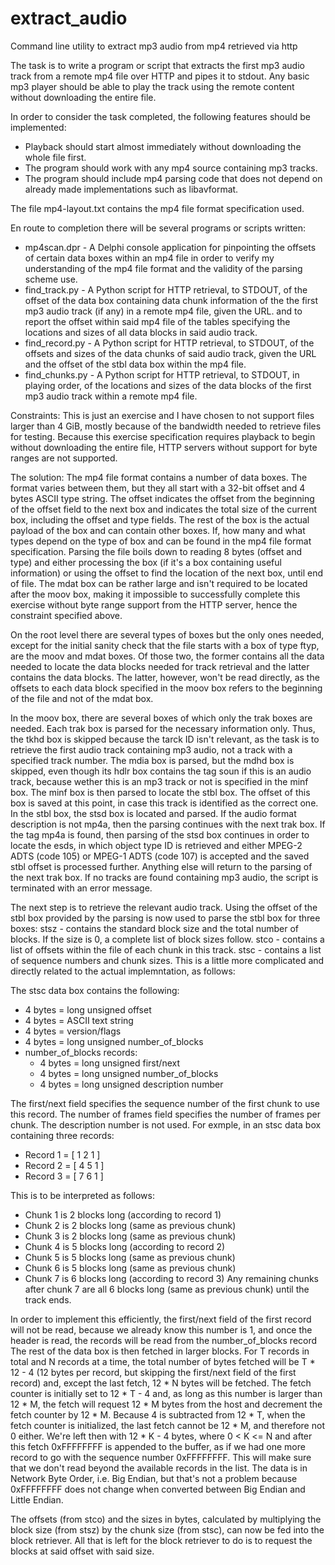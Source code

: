 # extract_audio
Command line utility to extract mp3 audio from mp4 retrieved via http

The task is to write a program or script that extracts the first mp3 audio track from a remote mp4 file over HTTP and pipes it to stdout.
Any basic mp3 player should be able to play the track using the remote content without downloading the entire file.

In order to consider the task completed, the following features should be implemented:
- Playback should start almost immediately without downloading the whole file first.
- The program should work with any mp4 source containing mp3 tracks.
- The program should include mp4 parsing code that does not depend on already made implementations such as libavformat.

The file mp4-layout.txt contains the mp4 file format specification used.

En route to completion there will be several programs or scripts written:
- mp4scan.dpr - A Delphi console application for pinpointing the offsets of certain data boxes within an mp4 file in order to verify my understanding of the mp4 file format and the validity of the parsing scheme use.
- find_track.py - A Python script for HTTP retrieval, to STDOUT, of the offset of the data box containing data chunk information of the the first mp3 audio track (if any) in a remote mp4 file, given the URL.
 and to report the offset within said mp4 file of the tables specifying the locations and sizes of all data blocks in said audio track.
- find_record.py - A Python script for HTTP retrieval, to STDOUT, of the offsets and sizes of the data chunks of said audio track, given the URL and the offset of the stbl data box within the mp4 file.
- find_chunks.py - A Python script for HTTP retrieval, to STDOUT, in playing order, of the locations and sizes of the data blocks of the first mp3 audio track within a remote mp4 file.

Constraints:
This is just an exercise and I have chosen to not support files larger than 4 GiB, mostly because of the bandwidth needed to retrieve files for testing.
Because this exercise specification requires playback to begin without downloading the entire file, HTTP servers without support for byte ranges are not supported. 

The solution:
The mp4 file format contains a number of data boxes. The format varies between them, but they all start with a 32-bit offset and 4 bytes ASCII type string.
The offset indicates the offset from the beginning of the offset field to the next box and indicates the total size of the current box, including the offset and type fields.
The rest of the box is the actual payload of the box and can contain other boxes. If, how many and what types depend on the type of box and can be found in the mp4 file format specification.
Parsing the file boils down to reading 8 bytes (offset and type) and either processing the box (if it's a box containing useful information) or using the offset to find the location of the next box, until end of file.
The mdat box can be rather large and isn't required to be located after the moov box, making it impossible to successfully complete this exercise without byte range support from the HTTP server, hence the constraint specified above.

On the root level there are several types of boxes but the only ones needed, except for the initial sanity check that the file starts with a box of type ftyp, are the moov and mdat boxes.
Of those two, the former contains all the data needed to locate the data blocks needed for track retrieval and the latter contains the data blocks. The latter, however, won't be read directly, as the offsets to each data block specified in the moov box refers to the beginning of the file and not of the mdat box.

In the moov box, there are several boxes of which only the trak boxes are needed.
Each trak box is parsed for the necessary information only.
Thus, the tkhd box is skipped because the tarck ID isn't relevant, as the task is to retrieve the first audio track containing mp3 audio, not a track with a specified track number.
The mdia box is parsed, but the mdhd box is skipped, even though its hdlr box contains the tag soun if this is an audio track, because wether this is an mp3 track or not is specified in the minf box.
The minf box is then parsed to locate the stbl box. The offset of this box is saved at this point, in case this track is identified as the correct one.
In the stbl box, the stsd box is located and parsed. If the audio format description is not mp4a, then the parsing continues with the next trak box.
If the tag mp4a is found, then parsing of the stsd box continues in order to locate the esds, in which object type ID is retrieved and either MPEG-2 ADTS (code 105) or MPEG-1 ADTS (code 107) is accepted and the saved stbl offset is processed further. Anything else will return to the parsing of the next trak box.
If no tracks are found containing mp3 audio, the script is terminated with an error message.

The next step is to retrieve the relevant audio track.
Using the offset of the stbl box provided by the parsing is now used to parse the stbl box for three boxes:
stsz - contains the standard block size and the total number of blocks. If the size is 0, a complete list of block sizes follow.
stco - contains a list of offsets within the file of each chunk in this track.
stsc - contains a list of sequence numbers and chunk sizes. This is a little more complicated and directly related to the actual implemntation, as follows:

The stsc data box contains the following:
- 4 bytes = long unsigned offset
- 4 bytes = ASCII text string
- 4 bytes = version/flags
- 4 bytes = long unsigned number_of_blocks
- number_of_blocks records:
   - 4 bytes = long unsigned first/next
   - 4 bytes = long unsigned number_of_blocks
   - 4 bytes = long unsigned description number

The first/next field specifies the sequence number of the first chunk to use this record.
The number of frames field specifies the number of frames per chunk.
The description number is not used.
For exmple, in an stsc data box containing three records:
- Record 1 = [ 1 2 1 ]
- Record 2 = [ 4 5 1 ]
- Record 3 = [ 7 6 1 ]

This is to be interpreted as follows:
- Chunk 1 is 2 blocks long (according to record 1)
- Chunk 2 is 2 blocks long (same as previous chunk)
- Chunk 3 is 2 blocks long (same as previous chunk)
- Chunk 4 is 5 blocks long (according to record 2)
- Chunk 5 is 5 blocks long (same as previous chunk)
- Chunk 6 is 5 blocks long (same as previous chunk)
- Chunk 7 is 6 blocks long (according to record 3)
Any remaining chunks after chunk 7 are all 6 blocks long (same as previous chunk) until the track ends.

In order to implement this efficiently, the first/next field of the first record will not be read, because we already know this number is 1, and once the header is read, the records will be read from the number_of_blocks record
The rest of the data box is then fetched in larger blocks. For T records in total and N records at a time, the total number of bytes fetched will be T * 12 - 4 (12 bytes per record, but skipping the first/next field of the first record) and, except the last fetch, 12 * N bytes will be fetched.
The fetch counter is initially set to 12 * T - 4 and, as long as this number is larger than 12 * M, the fetch will request 12 * M bytes from the host and decrement the fetch counter by 12 * M.
Because 4 is subtracted from 12 * T, when the fetch counter is initialized, the last fetch cannot be 12 * M, and therefore not 0 either. We're left then with 12 * K - 4 bytes, where 0 < K <= N and after this fetch 0xFFFFFFFF is appended to the buffer, as if we had one more record to go with the sequence number 0xFFFFFFFF.
This will make sure that we don't read beyond the available records in the list. The data is in Network Byte Order, i.e. Big Endian, but that's not a problem because 0xFFFFFFFF does not change when converted between Big Endian and Little Endian.

The offsets (from stco) and the sizes in bytes, calculated by multiplying the block size (from stsz) by the chunk size (from stsc), can now be fed into the block retriever.
All that is left for the block retriever to do is to request the blocks at said offset with said size.
